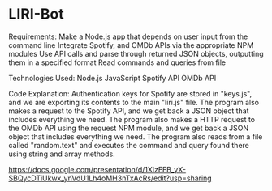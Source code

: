 # LIRI-Bot

Requirements:
Make a Node.js app that depends on user input from the command line
Integrate Spotify, and OMDb APIs via the appropriate NPM modules
Use API calls and parse through returned JSON objects, outputting them in a specified format
Read commands and queries from file


Technologies Used:
Node.js
JavaScript
Spotify API 
OMDb API 


Code Explanation:
Authentication keys for Spotify are stored in "keys.js", and we are exporting its contents to the main "liri.js" file.
The program also makes a request to the Spotify API, and we get back a JSON object that includes everything we need.
The program also makes a HTTP request to the OMDb API using the request NPM module, and we get back a JSON object that includes everything we need.
The program also reads from a file called "random.text" and executes the command and query found there using string and array methods.


https://docs.google.com/presentation/d/1XlzEFB_yX-SBQycDTiUkwx_ynVdU1Lh4oMH3nTxAcRs/edit?usp=sharing
